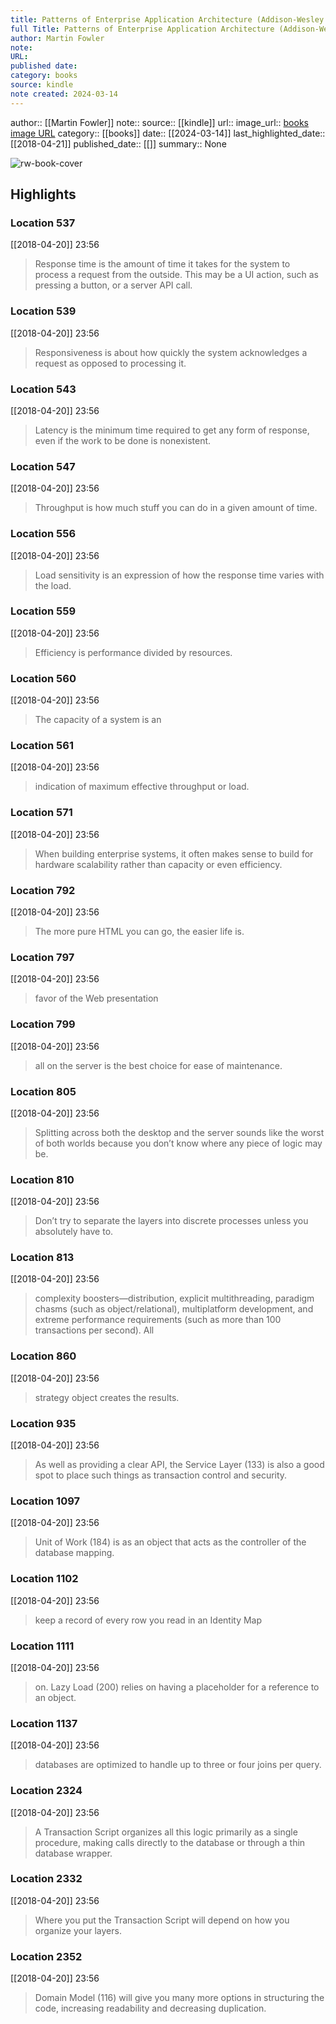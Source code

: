 ```yaml
---
title: Patterns of Enterprise Application Architecture (Addison-Wesley Signature Series (Fowler))
full Title: Patterns of Enterprise Application Architecture (Addison-Wesley Signature Series (Fowler))
author: Martin Fowler
note: 
URL: 
published date: 
category: books
source: kindle
note created: 2024-03-14
---
```

author:: [[Martin Fowler]]
note:: 
source:: [[kindle]]
url:: 
image_url:: [books image URL](https://images-na.ssl-images-amazon.com/images/I/51X%2Br%2BOdV3L._SL200_.jpg)
category:: [[books]]
date:: [[2024-03-14]]
last_highlighted_date:: [[2018-04-21]]
published_date:: [[]]
summary:: None

![rw-book-cover](https://images-na.ssl-images-amazon.com/images/I/51X%2Br%2BOdV3L._SL200_.jpg)

## Highlights
### Location 537
[[2018-04-20]] 23:56
> Response time is the amount of time it takes for the system to process a request from the outside. This may be a UI action, such as pressing a button, or a server API call.


### Location 539
[[2018-04-20]] 23:56
> Responsiveness is about how quickly the system acknowledges a request as opposed to processing it.


### Location 543
[[2018-04-20]] 23:56
> Latency is the minimum time required to get any form of response, even if the work to be done is nonexistent.


### Location 547
[[2018-04-20]] 23:56
> Throughput is how much stuff you can do in a given amount of time.


### Location 556
[[2018-04-20]] 23:56
> Load sensitivity is an expression of how the response time varies with the load.


### Location 559
[[2018-04-20]] 23:56
> Efficiency is performance divided by resources.


### Location 560
[[2018-04-20]] 23:56
> The capacity of a system is an


### Location 561
[[2018-04-20]] 23:56
> indication of maximum effective throughput or load.


### Location 571
[[2018-04-20]] 23:56
> When building enterprise systems, it often makes sense to build for hardware scalability rather than capacity or even efficiency.


### Location 792
[[2018-04-20]] 23:56
> The more pure HTML you can go, the easier life is.


### Location 797
[[2018-04-20]] 23:56
> favor of the Web presentation


### Location 799
[[2018-04-20]] 23:56
> all on the server is the best choice for ease of maintenance.


### Location 805
[[2018-04-20]] 23:56
> Splitting across both the desktop and the server sounds like the worst of both worlds because you don’t know where any piece of logic may be.


### Location 810
[[2018-04-20]] 23:56
> Don’t try to separate the layers into discrete processes unless you absolutely have to.


### Location 813
[[2018-04-20]] 23:56
> complexity boosters—distribution, explicit multithreading, paradigm chasms (such as object/relational), multiplatform development, and extreme performance requirements (such as more than 100 transactions per second). All


### Location 860
[[2018-04-20]] 23:56
> strategy object creates the results.


### Location 935
[[2018-04-20]] 23:56
> As well as providing a clear API, the Service Layer (133) is also a good spot to place such things as transaction control and security.


### Location 1097
[[2018-04-20]] 23:56
> Unit of Work (184) is as an object that acts as the controller of the database mapping.


### Location 1102
[[2018-04-20]] 23:56
> keep a record of every row you read in an Identity Map


### Location 1111
[[2018-04-20]] 23:56
> on. Lazy Load (200) relies on having a placeholder for a reference to an object.


### Location 1137
[[2018-04-20]] 23:56
> databases are optimized to handle up to three or four joins per query.


### Location 2324
[[2018-04-20]] 23:56
> A Transaction Script organizes all this logic primarily as a single procedure, making calls directly to the database or through a thin database wrapper.


### Location 2332
[[2018-04-20]] 23:56
> Where you put the Transaction Script will depend on how you organize your layers.


### Location 2352
[[2018-04-20]] 23:56
> Domain Model (116) will give you many more options in structuring the code, increasing readability and decreasing duplication.


